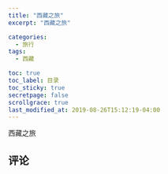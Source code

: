 ```yaml
---
title: "西藏之旅"
excerpt: "西藏之旅"

categories:
  - 旅行
tags:
  - 西藏

toc: true
toc_label: 目录
toc_sticky: true
secretpage: false
scrollgrace: true
last_modified_at: 2019-08-26T15:12:19-04:00
---
```


西藏之旅





## 评论




